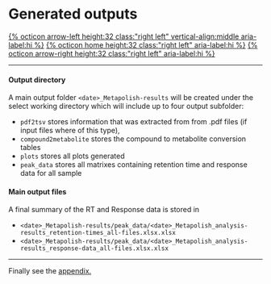 # Generated outputs

[{% octicon arrow-left height:32 class:"right left" vertical-align:middle aria-label:hi %}](US_A.md) [{% octicon home height:32 class:"right left" aria-label:hi %}](index.md) [{% octicon arrow-right height:32 class:"right left" aria-label:hi %}](AP.md)

----



#### **Output directory**

 A main output folder `<date>_Metapolish-results` will be created under the select working directory which will include up to four output subfolder:

- `pdf2tsv` stores information that was extracted from from .pdf files (if input files where of this type),
- `compound2metabolite` stores the compound to metabolite conversion tables
- `plots` stores all plots generated
- `peak_data` stores all matrixes containing retention time and response data for all sample



#### **Main output files**

 A final summary of the RT and Response data is stored in 

- `<date>_Metapolish-results/peak_data/<date>_Metapolish_analysis-results_retention-times_all-files.xlsx.xlsx` 
- `<date>_Metapolish-results/peak_data/<date>_Metapolish_analysis-results_response-data_all-files.xlsx.xlsx` 



----
Finally see the [appendix.](AP.md)
